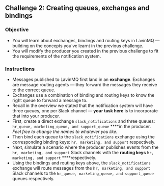 ## Challenge 2: Creating queues, exchanges and bindings

### Objective

- You will learn about exchanges, bindings and routing keys in LavinMQ — building on the concepts you’ve learnt in the previous challenge.
- You will modify the producer you created in the previous challenge to fit the requirements of the notification system.

### Instructions

- Messages published to LavinMQ first land in an **exchange**. Exchanges are message routing agents — they forward the messages they receive to the correct queue.
- Exchanges use a combination of binding and routing keys to know the right queue to forward a message to.
- Recall in the overview we stated that the notification system will have three queues, one per Slack channel — **your task here** is to incorporate that into your producer.
- First, create a direct exchange `slack_notifications` and three queues: `hr_queue, marketing_queue, and support_queue`  ****in the producer. *Feel free to change the names to whatever you like.*
- Then bind each queue to the `slack_notifications` exchange using the corresponding binding keys: `hr, marketing, and support` respectively.
- Next, simulate a scenario where the producer publishes events from the `hr, marketing, and support` Slack channels with the **routing keys** `hr, marketing, and support` ****respectively.
- Using the bindings and routing keys above, the `slack_notifications` exchange will route messages from the `hr, marketing, and support` Slack channels to the `hr_queue, marketing_queue, and support_queue` queues respectively.
